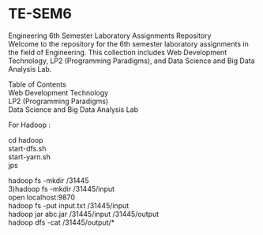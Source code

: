 # TE-SEM6
Engineering 6th Semester Laboratory Assignments Repository<br>
Welcome to the repository for the 6th semester laboratory assignments in the field of Engineering. This collection includes Web Development Technology, LP2 (Programming Paradigms), and Data Science and Big Data Analysis Lab.<br>

Table of Contents<br>
Web Development Technology<br>
LP2 (Programming Paradigms)<br>
Data Science and Big Data Analysis Lab<br>


For Hadoop : 

cd hadoop <br>
start-dfs.sh <br>
start-yarn.sh <br>
jps <br>

hadoop fs -mkdir  /31445 <br>
3)hadoop fs -mkdir  /31445/input  <br>
open localhost:9870 <br>
hadoop fs -put input.txt  /31445/input <br>
hadoop jar abc.jar  /31445/input  /31445/output <br>
hadoop dfs  -cat  /31445/output/*  <br>
